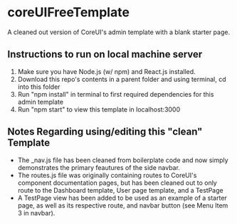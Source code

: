 # coreUIFreeTemplate
A cleaned out version of CoreUI's admin template with a blank starter page. 

## Instructions to run on local machine server
1. Make sure you have Node.js (w/ npm) and React.js installed. 
2. Download this repo's contents in a parent folder and using terminal, cd into this folder
3. Run "npm install" in terminal to first required dependencies for this admin template
4. Run "npm start" to view this template in localhost:3000

## Notes Regarding using/editing this "clean" Template
* The _nav.js file has been cleaned from boilerplate code and now simply demonstrates the primary feautures of the side navbar. 
* The routes.js file was originally containing routes to CoreUI's component documentation pages, but has been cleaned out to only route to the Dashboard template, User page template, and a TestPage
* A TestPage view has been added to be used as an example of a starter page, as well as its respective route, and navbar button (see Menu Item 3 in navbar).
